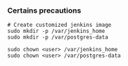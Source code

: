 ### Certains precautions
```
# Create customized jenkins image
sudo mkdir -p /var/jenkins_home
sudo mkdir -p /var/postgres-data

sudo chown <user> /var/jenkins_home
sudo chown <user> /var/postgres-data
```
